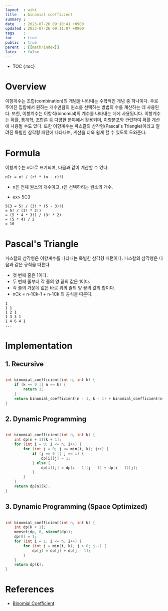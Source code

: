 ```yaml
---
layout  : wiki
title   : binomial coefficient
summary : 
date    : 2023-07-26 09:10:41 +0900
updated : 2023-07-26 09:11:07 +0900
tags    : 
toc     : true
public  : true
parent  : [[math/index]]
latex   : false
---
```

* TOC
{:toc}


# Overview

이항계수는 조합(combination)의 개념을 나타내는 수학적인 개념 중 하나이다. 주로 주어진 집합에서 원하는 개수만큼의 원소를 선택하는 방법의 수를 계산하는 데 사용된다. 또한, 이항계수는 이항식(binomial)의 계수를 나타내는 데에 사용됩니다.
이항계수는 확률, 통계학, 조합론 등 다양한 분야에서 활용되며, 이항분포와 관련하여 확률 계산에 사용될 수도 있다. 또한 이항계수는 파스칼의 삼각형(Pascal's Triangle)이라고 알려진 특별한 삼각형 패턴에 나타나며, 계산을 더욱 쉽게 할 수 있도록 도와준다.

# Formula

이항계수는 nCr로 표기되며, 다음과 같이 계산할 수 있다.

```
nCr = n! / (r! * (n - r)!)
```
- n은 전체 원소의 개수이고, r은 선택하려는 원소의 개수. 

- ex> 5C3

```
5C3 = 5! / (3! * (5 - 3)!)
= 5! / (3! * 2!)
= (5 * 4 * 3!) / (3! * 2)
= (5 * 4) / 2
= 10
```

# Pascal's Triangle

파스칼의 삼각형은 이항계수를 나타내는 특별한 삼각형 패턴이다. 파스칼의 삼각형은 다음과 같은 규칙을 따른다.

- 첫 번째 줄은 1이다.
- 두 번째 줄부터 각 줄의 양 끝의 값은 1이다.
- 각 줄의 가운데 값은 바로 위의 줄의 양 끝의 값의 합이다.
- nCk = n-1Ck-1 + n-1Ck 의 공식을 따른다.

```
1
1 1
1 2 1
1 3 3 1
1 4 6 4 1
...
```


# Implementation

## 1. Recursive

```cpp

int binomial_coefficient(int n, int k) {
    if (k == 0 || n == k) {
        return 1;
    }
    return binomial_coefficient(n - 1, k - 1) + binomial_coefficient(n - 1, k);
}
```

## 2. Dynamic Programming

```cpp

int binomial_coefficient(int n, int k) {
    int dp[n + 1][k + 1];
    for (int i = 0; i <= n; i++) {
        for (int j = 0; j <= min(i, k); j++) {
            if (j == 0 || j == i) {
                dp[i][j] = 1;
            } else {
                dp[i][j] = dp[i - 1][j - 1] + dp[i - 1][j];
            }
        }
    }
    return dp[n][k];
}
```

## 3. Dynamic Programming (Space Optimized)

```cpp

int binomial_coefficient(int n, int k) {
    int dp[k + 1];
    memset(dp, 0, sizeof(dp));
    dp[0] = 1;
    for (int i = 1; i <= n; i++) {
        for (int j = min(i, k); j > 0; j--) {
            dp[j] = dp[j] + dp[j - 1];
        }
    }
    return dp[k];
}
```

# References

- [Binomial Coefficient](https://www.geeksforgeeks.org/binomial-coefficient-dp-9/)